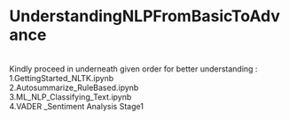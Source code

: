 # UnderstandingNLPFromBasicToAdvance
</br>
Kindly proceed in underneath given order for better understanding :</br>
 1.GettingStarted_NLTK.ipynb </br>
 2.Autosummarize_RuleBased.ipynb </br>
 3.ML_NLP_Classifying_Text.ipynb </br>
 4.VADER _Sentiment Analysis Stage1
